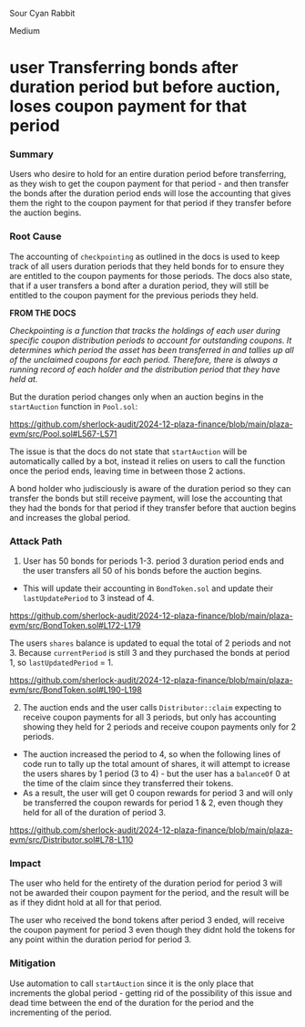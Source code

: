 Sour Cyan Rabbit

Medium

# user Transferring bonds after duration period but before auction, loses coupon payment for that period

### Summary

Users who desire to hold for an entire duration period before transferring, as they wish to get the coupon payment for that period - and then transfer the bonds after the duration period ends will lose the accounting that gives them the right to the coupon payment for that period if they transfer before the auction begins. 

### Root Cause

The accounting of `checkpointing` as outlined in the docs is used to keep track of all users duration periods that they held bonds for to ensure they are entitled to the coupon payments for those periods. The docs also state, that if a user transfers a bond after a duration period, they will still be entitled to the coupon payment for the previous periods they held. 

**FROM THE DOCS**

_Checkpointing is a function that tracks the holdings of each user during specific coupon distribution periods to account for outstanding coupons. It determines which period the asset has been transferred in and tallies up all of the unclaimed coupons for each period. Therefore, there is always a running record of each holder and the distribution period that they have held at._

But the duration period changes only when an auction begins in the `startAuction` function in `Pool.sol`:

https://github.com/sherlock-audit/2024-12-plaza-finance/blob/main/plaza-evm/src/Pool.sol#L567-L571

The issue is that the docs do not state that `startAuction` will be automatically called by a bot, instead it relies on users to call the function once the period ends, leaving time in between those 2 actions. 

A bond holder who judisciously is aware of the duration period so they can transfer the bonds but still receive payment, will lose the accounting that they had the bonds for that period if they transfer before that auction begins and increases the global period. 


### Attack Path

1. User has 50 bonds for periods 1-3. period 3 duration period ends and the user transfers all 50 of his bonds before the auction begins.
- This will update their accounting in `BondToken.sol` and update their `lastUpdatePeriod` to 3 instead of 4. 

https://github.com/sherlock-audit/2024-12-plaza-finance/blob/main/plaza-evm/src/BondToken.sol#L172-L179

The users `shares` balance is updated to equal the total of 2 periods and not 3. Because `currentPeriod` is still 3 and they purchased the bonds at period 1, so `lastUpdatedPeriod` = 1.

https://github.com/sherlock-audit/2024-12-plaza-finance/blob/main/plaza-evm/src/BondToken.sol#L190-L198

2. The auction ends and the user calls `Distributor::claim` expecting to receive coupon payments for all 3 periods, but only has accounting showing they held for 2 periods and receive coupon payments only for 2 periods. 
- The auction increased the period to 4, so when the following lines of code run to tally up the total amount of shares, it will attempt to icrease the users shares by 1 period (3 to 4) - but the user has a `balanceOf` 0 at the time of the claim since they transferred their tokens.
- As a result, the user will get 0 coupon rewards for period 3 and will only be transferred the coupon rewards for period 1 & 2, even though they held for all of the duration of period 3.

https://github.com/sherlock-audit/2024-12-plaza-finance/blob/main/plaza-evm/src/Distributor.sol#L78-L110

### Impact

The user who held for the entirety of the duration period for period 3 will not be awarded their coupon payment for the period, and the result will be as if they didnt hold at all for that period.

The user who received the bond tokens after period 3 ended, will receive the coupon payment for period 3 even though they didnt hold the tokens for any point within the duration period for period 3. 


### Mitigation

Use automation to call `startAuction` since it is the only place that increments the global period - getting rid of the possibility of this issue and dead time between the end of the duration for the period and the incrementing of the period.